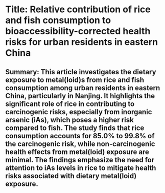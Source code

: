 # Title: Relative contribution of rice and fish consumption to bioaccessibility-corrected health risks for urban residents in eastern China

## Summary: This article investigates the dietary exposure to metal(loid)s from rice and fish consumption among urban residents in eastern China, particularly in Nanjing. It highlights the significant role of rice in contributing to carcinogenic risks, especially from inorganic arsenic (iAs), which poses a higher risk compared to fish. The study finds that rice consumption accounts for 85.0% to 99.8% of the carcinogenic risk, while non-carcinogenic health effects from metal(loid) exposure are minimal. The findings emphasize the need for attention to iAs levels in rice to mitigate health risks associated with dietary metal(loid) exposure.